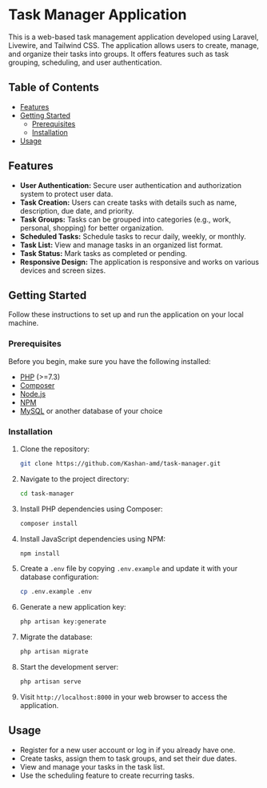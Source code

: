 # Task Manager Application

This is a web-based task management application developed using Laravel, Livewire, and Tailwind CSS. The application allows users to create, manage, and organize their tasks into groups. It offers features such as task grouping, scheduling, and user authentication.

## Table of Contents

- [Features](#features)
- [Getting Started](#getting-started)
  - [Prerequisites](#prerequisites)
  - [Installation](#installation)
- [Usage](#usage)

## Features

- **User Authentication:** Secure user authentication and authorization system to protect user data.
- **Task Creation:** Users can create tasks with details such as name, description, due date, and priority.
- **Task Groups:** Tasks can be grouped into categories (e.g., work, personal, shopping) for better organization.
- **Scheduled Tasks:** Schedule tasks to recur daily, weekly, or monthly.
- **Task List:** View and manage tasks in an organized list format.
- **Task Status:** Mark tasks as completed or pending.
- **Responsive Design:** The application is responsive and works on various devices and screen sizes.

## Getting Started

Follow these instructions to set up and run the application on your local machine.

### Prerequisites

Before you begin, make sure you have the following installed:

- [PHP](https://www.php.net/) (>=7.3)
- [Composer](https://getcomposer.org/)
- [Node.js](https://nodejs.org/)
- [NPM](https://www.npmjs.com/)
- [MySQL](https://www.mysql.com/) or another database of your choice

### Installation

1. Clone the repository:

   ```bash
   git clone https://github.com/Kashan-amd/task-manager.git
   ```

2. Navigate to the project directory:

   ```bash
   cd task-manager
   ```

3. Install PHP dependencies using Composer:

   ```bash
   composer install
   ```

4. Install JavaScript dependencies using NPM:

   ```bash
   npm install
   ```

5. Create a `.env` file by copying `.env.example` and update it with your database configuration:

   ```bash
   cp .env.example .env
   ```

6. Generate a new application key:

   ```bash
   php artisan key:generate
   ```

7. Migrate the database:

   ```bash
   php artisan migrate
   ```

8. Start the development server:

   ```bash
   php artisan serve
   ```

9. Visit `http://localhost:8000` in your web browser to access the application.

## Usage

- Register for a new user account or log in if you already have one.
- Create tasks, assign them to task groups, and set their due dates.
- View and manage your tasks in the task list.
- Use the scheduling feature to create recurring tasks.
